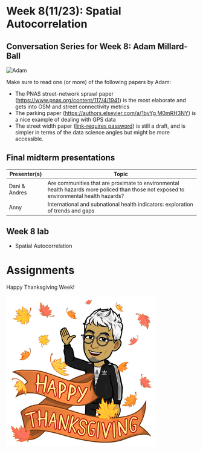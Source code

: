 # Week 8(11/23): Spatial Autocorrelation

## Conversation Series for Week 8: Adam Millard-Ball
![Adam](https://cdn.theconversation.com/avatars/1123988/width238/file-20200709-46-1wmq6nl.jpg)

Make sure to read one (or more) of the following papers by Adam:
- The PNAS street-network sprawl paper (https://www.pnas.org/content/117/4/1941) is the most elaborate and gets into OSM and street connectivity metrics
- The parking paper (https://authors.elsevier.com/a/1bvYg,M0mRH3NY) is a nice example of dealing with GPS data
- The street width paper ([link-requires password](https://ucla.box.com/s/t6rah5b7pvkjp9vrqxzyafi7n15unswr)) is still a draft, and is simpler in terms of the data science angles but might be more accessible.

## Final midterm presentations

| Presenter(s) | Topic |
|---|---|
|Dani & Andres	| Are communities that are proximate to environmental health hazards more policed than those not exposed to environmental health hazards? |
|Anny	| International and subnational health indicators: exploration of trends and gaps |

## Week 8 lab
* Spatial Autocorrelation

# Assignments

Happy Thanksgiving Week!

![Happy Thanksgiving!](images/happythanksgiving.png)

